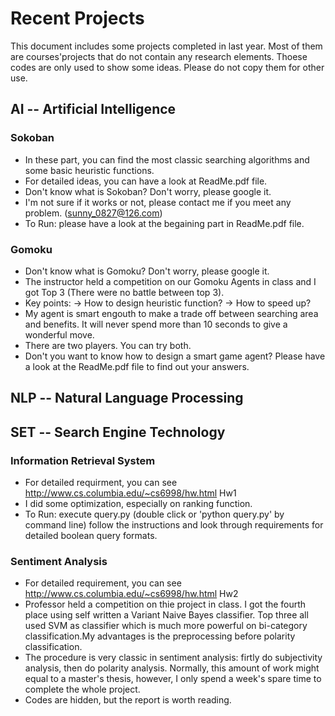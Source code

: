 ﻿# Recent Projects
This document includes some projects completed in last year. 
Most of them are courses'projects that do not contain any research elements.
Thoese codes are only used to show some ideas. Please do not copy them for other use. 


## AI -- Artificial Intelligence

### Sokoban
* In these part, you can find the most classic searching algorithms and some basic heuristic functions.
* For detailed ideas, you can have a look at ReadMe.pdf file.
* Don't know what is Sokoban? Don't worry, please google it.
* I'm not sure if it works or not, please contact me if you meet any problem. (sunny_0827@126.com)
* To Run: please have a look at the begaining part in ReadMe.pdf file.

### Gomoku
* Don't know what is Gomoku? Don't worry, please google it.
* The instructor held a competition on our Gomoku Agents in class and I got Top 3 (There were no battle between top 3).
* Key points: -> How to design heuristic function?
              -> How to speed up?
* My agent is smart engouth to make a trade off between searching area and benefits. It will never spend more than 10 seconds to give a wonderful move. 
* There are two players. You can try both. 
* Don't you want to know how to design a smart game agent? Please have a look at the ReadMe.pdf file to find out your answers.


## NLP -- Natural Language Processing



## SET -- Search Engine Technology

### Information Retrieval System
* For detailed requirment, you can see http://www.cs.columbia.edu/~cs6998/hw.html Hw1
* I did some optimization, especially on ranking function.
* To Run:  execute query.py (double click or 'python query.py' by command line)
           follow the instructions and look through requirements for detailed boolean query formats.

### Sentiment Analysis
* For detailed requirement, you can see http://www.cs.columbia.edu/~cs6998/hw.html Hw2
* Professor held a competition on thie project in class. I got the fourth place using self written a Variant Naive Bayes classifier. Top three all used SVM as classifier which is much more powerful on bi-category classification.My advantages is the preprocessing before polarity classification.
* The procedure is very classic in sentiment analysis: firtly do subjectivity analysis, then do polarity analysis. Normally, this amount of work might equal to a master's thesis, however, I only spend a week's spare time to complete the whole project.
* Codes are hidden, but the report is worth reading.




